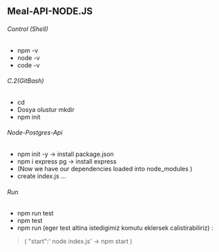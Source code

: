## Meal-API-NODE.JS



###### Control (Shell)
 - npm -v
 - node -v
 - code -v
 

###### C.2(GitBash)
- cd <path of the directory>
- Dosya olustur mkdir <folder name>
- npm init



###### Node-Postgres-Api
- npm init -y -> install package.json 
- npm i express pg -> install express 
- (Now we have our dependencies loaded into node_modules )
- create index.js ...


###### Run
 - npm run test
 - npm test
 - npm run (eger test altina istedigimiz komutu eklersek calistirabiliriz) :
 > ( "start":' node index.js'  -> npm start )
 

 
 
 
